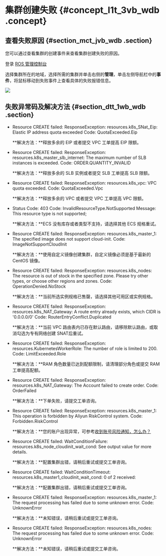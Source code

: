 # 集群创建失败 {#concept_l1t_3vb_wdb .concept}

## 查看失败原因 {#section_mct_jvb_wdb .section}

您可以通过查看集群的创建事件来查看集群创建失败的原因。

登录 [ROS 管理控制台](https://ros.console.aliyun.com/)

选择集群所在的地域，选择所需的集群并单击右侧的**管理**，单击左侧导航栏中的**事件**，将鼠标移动到失败事件上查看具体的失败报错信息。

![](http://static-aliyun-doc.oss-cn-hangzhou.aliyuncs.com/assets/img/15844/15572984969797_zh-CN.png)

## 失败异常码及解决方法 {#section_dtt_1wb_wdb .section}

-   Resource CREATE failed: ResponseException: resources.k8s\_SNat\_Eip: Elastic IP address quota exceeded Code: QuotaExceeded.Eip

    **解决方法：**释放多余的 EIP 或者提交 VPC 工单提高 EIP 限额。

-   Resource CREATE failed: ResponseException: resources.k8s\_master\_slb\_internet: The maximum number of SLB instances is exceeded. Code: ORDER.QUANTITY\_INVALID

    **解决方法：**释放多余的 SLB 实例或者提交 SLB 工单提高 SLB 限额。

-   Resource CREATE failed: ResponseException: resources.k8s\_vpc: VPC quota exceeded. Code: QuotaExceeded.Vpc

    **解决方法：**释放多余的 VPC 或者提交 VPC 工单提高 VPC 限额。

-   Status Code: 403 Code: InvalidResourceType.NotSupported Message: This resource type is not supported;

    **解决方法：**ECS 没有库存或者类型不支持，请选择其他 ECS 规格重试。

-   Resource CREATE failed: ResponseException: resources.k8s\_master\_1: The specified image does not support cloud-init. Code: ImageNotSupportCloudInit

    **解决方法：**使用自定义镜像创建集群，自定义镜像必须是基于最新的 CentOS 镜像。

-   Resource CREATE failed: ResponseException: resources.k8s\_nodes: The resource is out of stock in the specified zone. Please try other types, or choose other regions and zones. Code: OperationDenied.NoStock

    **解决方法：**当前所选实例规格已售罄，请选择其他可用区或实例规格。

-   Resource CREATE failed: ResponseException: resources.k8s\_NAT\_Gateway: A route entry already exists, which CIDR is '0.0.0.0/0' Code: RouterEntryConflict.Duplicated

    **解决方法：**当前 VPC 路由表内已存在默认路由，请移除默认路由，或取消勾选为专有网络创建 SNAT后重试。

-   Resource CREATE failed: ResponseException: resources.KubernetesWorkerRole: The number of role is limited to 200. Code: LimitExceeded.Role

    **解决方法：**RAM 角色数量已达到配额限制，请清理部分角色或提交 RAM 工单提高配额。

-   Resource CREATE failed: ResponseException: resources.k8s\_NAT\_Gateway: The Account failed to create order. Code: OrderFailed

    **解决方法：**下单失败，请提交工单咨询。

-   Resource CREATE failed: ResponseException: resources.k8s\_master\_1: This operation is forbidden by Aliyun RiskControl system. Code: Forbidden.RiskControl

    **解决方法：**您的账户出现异常，可参考[收到账号风险通知，怎么办？](https://www.alibabacloud.com/help/zh/faq-detail/69598.htm)

-   Resource CREATE failed: WaitConditionFailure: resources.k8s\_node\_cloudinit\_wait\_cond: See output value for more details.

    **解决方法：**配置集群出错，请稍后重试或提交工单咨询。

-   Resource CREATE failed: WaitConditionTimeout: resources.k8s\_master1\_cloudinit\_wait\_cond: 0 of 2 received:

    **解决方法：**配置集群出错，请稍后重试或提交工单咨询。

-   Resource CREATE failed: ResponseException: resources.k8s\_master\_1: The request processing has failed due to some unknown error. Code: UnknownError

    **解决方法：**未知错误，请稍后重试或提交工单咨询。

-   Resource CREATE failed: ResponseException: resources.k8s\_nodes: The request processing has failed due to some unknown error. Code: UnknownError

    **解决方法：**未知错误，请稍后重试或提交工单咨询。


